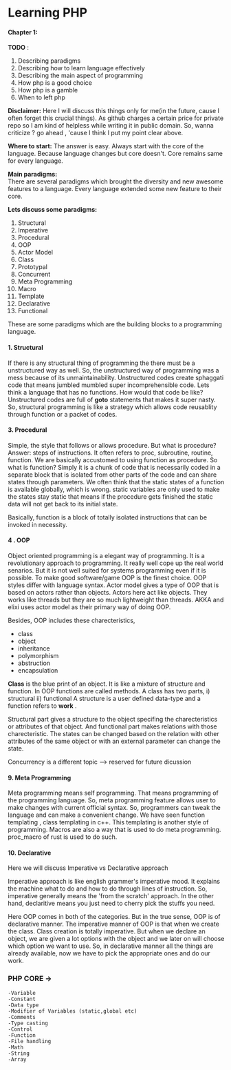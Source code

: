 # Learning PHP

#### Chapter 1:
    
**TODO** :
<ol>
    <li>Describing paradigms
    <li>Describing how to learn language effectively
    <li>Describing the main aspect of programming
    <li>How php is a good choice
    <li>How php is a gamble
    <li>When to left php
</ol>

**Disclaimer:**
Here I will discuss this things only for me(in the future, cause I often forget this crucial things). As github charges a certain price for private repo so I am kind of helpless while writing it in public domain. So, wanna criticize ? go ahead , 'cause I think I put my point clear above.

**Where to start:**
The answer is easy. Always start with the core of the language. Because language changes but core doesn't. Core remains same for every language.

**Main paradigms:**  
There are several paradigms which brought the diversity and new awesome features to a language. Every language extended some new feature to their core.

**Lets discuss some paradigms:**
<ol>
    <li>Structural
    <li>Imperative
    <li>Procedural
    <li>OOP
    <li>Actor Model
    <li>Class
    <li>Prototypal
    <li>Concurrent
    <li>Meta Programming
    <li>Macro
    <li>Template
    <li>Declarative
    <li>Functional
</ol>

These are some paradigms which are the building blocks to a programming language.

#### 1. Structural
If there is any structural thing of programming the there must be a unstructured way as well. So, the unstructured way of programming was a mess because of its unmaintainability. Unstructured codes create sphaggati code that means jumbled mumbled super incomprehensible code. Lets think a language that has no functions. How would that code be like? Unstructured codes are full of **goto** statements that makes it super nasty.
So, structural programming is like a strategy which allows code reusablity through function or a packet of codes.

#### 3. Procedural
Simple, the style that follows or allows procedure. But what is procedure? Answer: steps of instructions. It often refers to proc, subroutine, routine, function.
We are basically accustomed to using function as procedure. So what is function? Simply it is a chunk of code that is necessarily coded in a separate block that is isolated from other parts of the code and can share states through parameters. We often think that the static states of a function is available globally, which is wrong. static variables are only used to make the states stay static that means if the procedure gets finished the static data will not get back to its initial state.

Basically, function is a block of totally isolated instructions that can be invoked in necessity.

#### 4 . OOP
Object oriented programming is a elegant way of programming. It is a revolutionary approach to programming. It really well cope up the real world senarios. But it is not well suited for systems programming even if it is possible. To make good software/game OOP is the finest choice.
OOP styles differ with language syntax.
Actor model gives a type of OOP that is based on actors rather than objects. Actors here act like objects. They works like threads but they are so much lightweight than threads. AKKA and elixi uses actor model as their primary way of doing OOP.

Besides, OOP includes these charecteristics,
    <ul>
        <li>class
        <li>object
        <li>inheritance
        <li>polymorphism
        <li>abstruction
        <li>encapsulation
    </ul>

**Class** is the blue print of an object. It is like a mixture of structure and function. In OOP functions are called methods. A class has two parts, i) structural ii) functional 
A structure is a user defined data-type and a function refers to **work** .

Structural part gives a structure to the object specifing the charecteristics or attributes of that object. And functional part makes relations with those charecteristic. The states can be changed based on the relation with other attributes of the same object or with an external parameter can change the state.


Concurrency is a different topic --> reserved for future dicussion

#### 9. Meta Programming
Meta programming means self programming. That means programming of the programming language. So, meta programming feature allows user to make changes with current official syntax. So, programmers can tweak the language and can make a convenient change.
We have seen function templating , class templating in c++. This templating is another style of programming. Macros are also a way that is used to do meta programming. proc_macro of rust is used to do such.

#### 10. Declarative

Here we will discuss Imperative vs Declarative approach

Imperative approach is like english grammer's imperative mood. It explains the machine what to do and how to do through lines of instruction. So, imperative generally means the 'from the scratch' approach. In the other hand, declaritive means you just need to cherry pick the stuffs you need.

Here OOP comes in both of the categories.
But in the true sense, OOP is of declarative manner. The imperative manner of OOP is that when we create the class. Class creation is totally imperative. But when we declare an object, we are given a lot options with the object and we later on will choose which option we want to use. So, in declarative manner all the things are already available, now we have to pick the appropriate ones and do our work.

### PHP CORE ->
    -Variable
    -Constant
    -Data type
    -Modifier of Variables (static,global etc)
    -Comments
    -Type casting
    -Control
    -Function
    -File handling
    -Math
    -String
    -Array
